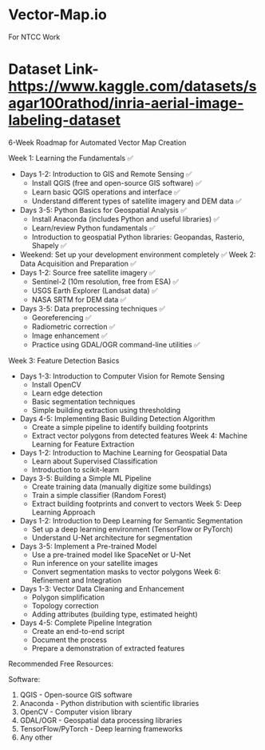 # Vector-Map.io
For NTCC Work
# Dataset Link- https://www.kaggle.com/datasets/sagar100rathod/inria-aerial-image-labeling-dataset


6-Week Roadmap for Automated Vector Map Creation

Week 1: Learning the Fundamentals ✅
* Days 1-2: Introduction to GIS and Remote Sensing ✅
   * Install QGIS (free and open-source GIS software) ✅
   * Learn basic QGIS operations and interface ✅
   * Understand different types of satellite imagery and DEM data ✅
* Days 3-5: Python Basics for Geospatial Analysis ✅
   * Install Anaconda (includes Python and useful libraries) ✅
   * Learn/review Python fundamentals ✅
   * Introduction to geospatial Python libraries: Geopandas, Rasterio, Shapely ✅
* Weekend: Set up your development environment completely ✅
Week 2: Data Acquisition and Preparation ✅
* Days 1-2: Source free satellite imagery ✅
   * Sentinel-2 (10m resolution, free from ESA) ✅
   * USGS Earth Explorer (Landsat data) ✅
   * NASA SRTM for DEM data ✅
* Days 3-5: Data preprocessing techniques ✅
   * Georeferencing ✅
   * Radiometric correction ✅
   * Image enhancement ✅
   * Practice using GDAL/OGR command-line utilities ✅

Week 3: Feature Detection Basics
* Days 1-3: Introduction to Computer Vision for Remote Sensing
   * Install OpenCV
   * Learn edge detection
   * Basic segmentation techniques
   * Simple building extraction using thresholding
* Days 4-5: Implementing Basic Building Detection Algorithm
   * Create a simple pipeline to identify building footprints
   * Extract vector polygons from detected features
Week 4: Machine Learning for Feature Extraction
* Days 1-2: Introduction to Machine Learning for Geospatial Data
   * Learn about Supervised Classification
   * Introduction to scikit-learn
* Days 3-5: Building a Simple ML Pipeline
   * Create training data (manually digitize some buildings)
   * Train a simple classifier (Random Forest)
   * Extract building footprints and convert to vectors
Week 5: Deep Learning Approach
* Days 1-2: Introduction to Deep Learning for Semantic Segmentation
   * Set up a deep learning environment (TensorFlow or PyTorch)
   * Understand U-Net architecture for segmentation
* Days 3-5: Implement a Pre-trained Model
   * Use a pre-trained model like SpaceNet or U-Net
   * Run inference on your satellite images
   * Convert segmentation masks to vector polygons
Week 6: Refinement and Integration
* Days 1-3: Vector Data Cleaning and Enhancement
   * Polygon simplification
   * Topology correction
   * Adding attributes (building type, estimated height)
* Days 4-5: Complete Pipeline Integration
   * Create an end-to-end script
   * Document the process
   * Prepare a demonstration of extracted features
   
Recommended Free Resources:

Software:
1. QGIS - Open-source GIS software
2. Anaconda - Python distribution with scientific libraries
3. OpenCV - Computer vision library
4. GDAL/OGR - Geospatial data processing libraries
5. TensorFlow/PyTorch - Deep learning frameworks
6. Any other

